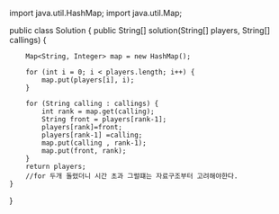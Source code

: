 import java.util.HashMap;
import java.util.Map;

public class Solution {
    public String[] solution(String[] players, String[] callings) {

        Map<String, Integer> map = new HashMap();

        for (int i = 0; i < players.length; i++) {
            map.put(players[i], i);
        }

        for (String calling : callings) {
            int rank = map.get(calling);
            String front = players[rank-1];
            players[rank]=front;
            players[rank-1] =calling;
            map.put(calling , rank-1);
            map.put(front, rank);
        }
        return players;
        //for 두개 돌렸더니 시간 초과 그럴떄는 자료구조부터 고려해야한다. 
    }
}
